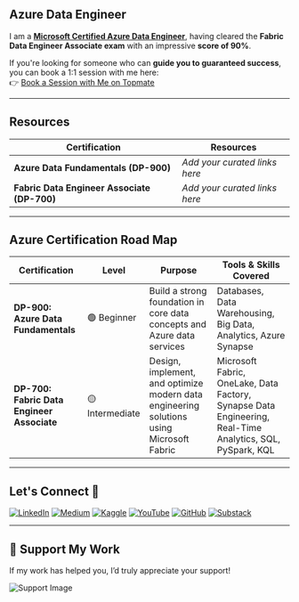 ## Azure Data Engineer

I am a [**Microsoft Certified Azure Data Engineer**](https://learn.microsoft.com/en-us/users/tajamulkhan/credentials/certification/fabric-data-engineer-associate?tab=credentials-tab), having cleared the **Fabric Data Engineer Associate exam** with an impressive **score of 90%**.

If you're looking for someone who can **guide you to guaranteed success**, you can book a 1:1 session with me here:  
👉 [Book a Session with Me on Topmate](https://topmate.io/tajamulkhan/1516477)

---

## Resources

| Certification                              | Resources                                      |
|--------------------------------------------|------------------------------------------------|
| **Azure Data Fundamentals (DP-900)**       | *Add your curated links here*                 |
| **Fabric Data Engineer Associate (DP-700)**| *Add your curated links here*                 |

---

## Azure Certification Road Map

| Certification                              | Level          | Purpose                                                                                          | Tools & Skills Covered                                                                 |
|-------------------------------------------|----------------|--------------------------------------------------------------------------------------------------|-----------------------------------------------------------------------------------------|
| **DP-900: Azure Data Fundamentals**       | 🟢 Beginner     | Build a strong foundation in core data concepts and Azure data services                         | Databases, Data Warehousing, Big Data, Analytics, Azure Synapse                         |
| **DP-700: Fabric Data Engineer Associate** | 🟡 Intermediate | Design, implement, and optimize modern data engineering solutions using Microsoft Fabric         | Microsoft Fabric, OneLake, Data Factory, Synapse Data Engineering, Real-Time Analytics, SQL, PySpark, KQL |

---

## Let's Connect 🤝

[![LinkedIn](https://img.shields.io/badge/linkedin-%230077B5.svg?style=for-the-badge&logo=linkedin&logoColor=white)](https://www.linkedin.com/in/tajamulkhann/)
[![Medium](https://img.shields.io/badge/Medium-12100E?style=for-the-badge&logo=medium&logoColor=white)](https://medium.com/@tajamulkhan)
[![Kaggle](https://img.shields.io/badge/Kaggle-035a7d?style=for-the-badge&logo=kaggle&logoColor=white)](https://www.kaggle.com/tajamulkhan)
[![YouTube](https://img.shields.io/badge/YouTube-%23FF0000.svg?style=for-the-badge&logo=YouTube&logoColor=white)](https://www.youtube.com)
[![GitHub](https://img.shields.io/badge/Github-12100E?style=for-the-badge&logo=github&logoColor=white)](https://github.com/tajamulkhann)
[![Substack](https://img.shields.io/badge/Substack-%23006f5c.svg?style=for-the-badge&logo=substack&logoColor=FF6719)](https://substack.com/@tajamulkhan)

---

## 💖 Support My Work

If my work has helped you, I’d truly appreciate your support!

![Support Image](https://github.com/user-attachments/assets/127762f6-edae-4bea-989a-5296cf161ed3)
